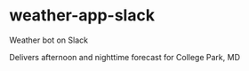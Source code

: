 # weather-app-slack
Weather bot on Slack

Delivers afternoon and nighttime forecast for College Park, MD
